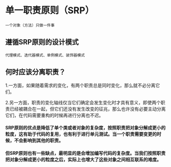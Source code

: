 # 单一职责原则（SRP）

    一个对象（方法）只做一件事

## 遵循SRP原则的设计模式
    代理模式、迭代器模式、单例模式、装饰器模式

## 何时应该分离职责？
1.一方面，如果随着需求的变化，有两个职责总是同时变化，那么就不必分离它们。

2.另一方面，职责的变化轴线仅当它们确定会发生变化时才具有意义，即使两个职责已经被耦合在一起，但它们还没有发生改变的征兆，那么也许没有必要主动分离它们，在代码需要重构的时候再进行分离也不迟。 

#### SRP原则的优点是降低了单个类或者对象的复杂度，按照职责把对象分解成更小的粒度，这有助于代码的复用，也有利于进行单元测试。当一个职责需要变更的时候，不会影响到其他的职责。

#### 但SRP原则也有一些缺点，最明显的是会增加编写代码的复杂度。当我们按照职责把对象分解成更小的粒度之后，实际上也增大了这些对象之间相互联系的难度。